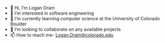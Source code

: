 - 👋 Hi, I’m Logan Oram
- 👀 I’m interested in software engineering
- 🌱 I’m currently learning computer science at the University of Colorado Boulder
- 💞️ I’m looking to collaborate on any available projects
- 📫 How to reach me- Logan.Oram@colorado.edu

<!---
OramLogan/OramLogan is a ✨ special ✨ repository because its `README.md` (this file) appears on your GitHub profile.
You can click the Preview link to take a look at your changes.
--->
